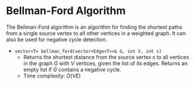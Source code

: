 # Bellman-Ford Algorithm

The Bellman-Ford algorithm is an algorithm for finding the shortest paths from a single source vertex to all other vertices in a weighted graph. It can also be used for negative cycle detection.

- `vector<T> bellman_ford(vector<Edge<T>>& G, int V, int s)`
    - Returns the shortest distance from the source vertex $s$ to all vertices in the graph $G$ with $V$ vertices, given the list of its edges. Returns an empty list if $G$ contains a negative cycle.
    - Time complexity: $O(VE)$